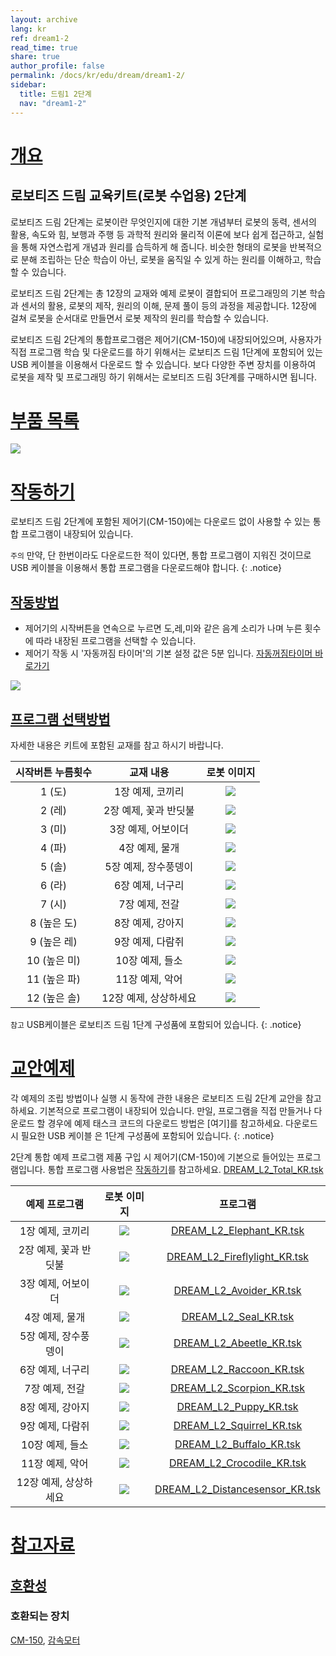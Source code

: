 ```yaml
---
layout: archive
lang: kr
ref: dream1-2
read_time: true
share: true
author_profile: false
permalink: /docs/kr/edu/dream/dream1-2/
sidebar:
  title: 드림1 2단계
  nav: "dream1-2"
---
```


# [개요](#개요)

## 로보티즈 드림 교육키트(로봇 수업용) 2단계

로보티즈 드림 2단계는 로봇이란 무엇인지에 대한 기본 개념부터 로봇의 동력, 센서의 활용, 속도와 힘, 보행과 주행 등 과학적 원리와 물리적 이론에 보다 쉽게 접근하고, 실험을 통해 자연스럽게 개념과 원리를 습득하게 해 줍니다.
비슷한 형태의 로봇을 반복적으로 분해 조립하는 단순 학습이 아닌, 로봇을 움직일 수 있게 하는 원리를 이해하고, 학습할 수 있습니다.

로보티즈 드림 2단계는 총 12장의 교재와 예제 로봇이 결합되어 프로그래밍의 기본 학습과 센서의 활용, 로봇의 제작, 원리의 이해, 문제 풀이 등의 과정을 제공합니다.  12장에 걸쳐 로봇을 순서대로 만들면서 로봇 제작의 원리를 학습할 수 있습니다.

로보티즈 드림 2단계의 통합프로그램은 제어기(CM-150)에 내장되어있으며, 사용자가 직접 프로그램 학습 및 다운로드를 하기 위해서는 로보티즈 드림 1단계에 포함되어 있는 USB 케이블을 이용해서 다운로드 할 수 있습니다.
보다 다양한 주변 장치를 이용하여 로봇을 제작 및 프로그래밍 하기 위해서는 로보티즈 드림 3단계를 구매하시면 됩니다.


# [부품 목록](#부품-목록)

![](/assets/images/edu/dream/dream1-2_partlist.jpg)

# [작동하기](#작동하기)

로보티즈 드림 2단계에 포함된 제어기(CM-150)에는 다운로드 없이 사용할 수 있는 통합 프로그램이 내장되어 있습니다.

`주의` 만약, 단 한번이라도 다운로드한 적이 있다면, 통합 프로그램이 지워진 것이므로 USB 케이블을 이용해서 통합 프로그램을 다운로드해야 합니다.
{: .notice}

## [작동방법](#작동방법)

+ 제어기의 시작버튼을 연속으로 누르면 도,레,미와 같은 음계 소리가 나며 누른 횟수에 따라 내장된 프로그램을 선택할 수 있습니다.
+ 제어기 작동 시 '자동꺼짐 타이머'의 기본 설정 값은 5분 입니다. [자동꺼짐타이머 바로가기]

![](/assets/images/edu/dream/dream1-2_start.jpg)

## [프로그램 선택방법](#프로그램-선택방법)

자세한 내용은 키트에 포함된 교재를 참고 하시기 바랍니다.

|시작버튼 누름횟수|교재 내용|로봇 이미지|
| :---: | :---: | :---: |
|1 (도)|1장 예제, 코끼리|![](/assets/images/edu/dream/dream1-2_elephant.jpg)|
|2 (레)|2장 예제, 꽃과 반딧불|![](/assets/images/edu/dream/dream1-2_fireflylight.jpg)|
|3 (미)|3장 예제, 어보이더|![](/assets/images/edu/dream/dream1-2_avoider.jpg)|
|4 (파)|4장 예제, 물개|![](/assets/images/edu/dream/dream1-2_seal.jpg)|
|5 (솔)|5장 예제, 장수풍뎅이|![](/assets/images/edu/dream/dream1-2_abeetle.jpg)|
|6 (라)|6장 예제, 너구리|![](/assets/images/edu/dream/dream1-2_racoon.jpg)|
|7 (시)|7장 예제, 전갈|![](/assets/images/edu/dream/dream1-2_scorpion.jpg)|
|8 (높은 도)|8장 예제, 강아지|![](/assets/images/edu/dream/dream1-2_puppy.jpg)|
|9 (높은 레)|9장 예제, 다람쥐|![](/assets/images/edu/dream/dream1-2_squirrel.jpg)|
|10 (높은 미)|10장 예제, 들소|![](/assets/images/edu/dream/dream1-2_buffalo.jpg)|
|11 (높은 파)|11장 예제, 악어|![](/assets/images/edu/dream/dream1-2_crocodile.jpg)|
|12 (높은 솔)|12장 예제, 상상하세요|![](/assets/images/edu/dream/dream1-2_imagine.jpg)|

`참고` USB케이블은 로보티즈 드림 1단계 구성품에 포함되어 있습니다.
{: .notice}

# [교안예제](#교안예제)

각 예제의 조립 방법이나 실행 시 동작에 관한 내용은 로보티즈 드림 2단계 교안을 참고하세요. 기본적으로 프로그램이 내장되어 있습니다. 만일, 프로그램을 직접 만들거나 다운로드 할 경우에 예제 태스크 코드의 다운로드 방법은 [여기]를 참고하세요. 다운로드시 필요한 USB 케이블 은 1단계 구성품에 포함되어 있습니다.
{: .notice}

2단계 통합 예제 프로그램
제품 구입 시 제어기(CM-150)에 기본으로 들어있는 프로그램입니다.
통합 프로그램 사용법은 [작동하기]를 참고하세요.
[DREAM_L2_Total_KR.tsk]

|예제 프로그램|로봇 이미지|프로그램|
| :---: | :---: | :---: |
|1장 예제, 코끼리|![](/assets/images/edu/dream/dream1-2_elephant.jpg)|[DREAM_L2_Elephant_KR.tsk]|
|2장 예제, 꽃과 반딧불|![](/assets/images/edu/dream/dream1-2_fireflylight.jpg)|[DREAM_L2_Fireflylight_KR.tsk]|
|3장 예제, 어보이더|![](/assets/images/edu/dream/dream1-2_avoider.jpg)|[DREAM_L2_Avoider_KR.tsk]|
|4장 예제, 물개|![](/assets/images/edu/dream/dream1-2_seal.jpg)|[DREAM_L2_Seal_KR.tsk]|
|5장 예제, 장수풍뎅이|![](/assets/images/edu/dream/dream1-2_abeetle.jpg)|[DREAM_L2_Abeetle_KR.tsk]|
|6장 예제, 너구리|![](/assets/images/edu/dream/dream1-2_racoon.jpg)|[DREAM_L2_Raccoon_KR.tsk]|
|7장 예제, 전갈|![](/assets/images/edu/dream/dream1-2_scorpion.jpg)|[DREAM_L2_Scorpion_KR.tsk]|
|8장 예제, 강아지|![](/assets/images/edu/dream/dream1-2_puppy.jpg)|[DREAM_L2_Puppy_KR.tsk]|
|9장 예제, 다람쥐|![](/assets/images/edu/dream/dream1-2_squirrel.jpg)|[DREAM_L2_Squirrel_KR.tsk]|
|10장 예제, 들소|![](/assets/images/edu/dream/dream1-2_buffalo.jpg)|[DREAM_L2_Buffalo_KR.tsk]|
|11장 예제, 악어|![](/assets/images/edu/dream/dream1-2_crocodile.jpg)|[DREAM_L2_Crocodile_KR.tsk]|
|12장 예제, 상상하세요|![](/assets/images/edu/dream/dream1-2_imagine.jpg)|[DREAM_L2_Distancesensor_KR.tsk]|

# [참고자료](#참고자료)

## [호환성](#호환성)

### 호환되는 장치

[CM-150], [감속모터]


[자동꺼짐타이머 바로가기]: #
[작동하기]: #작동하기
[DREAM_L2_Total_KR.tsk]: #
[DREAM_L2_Elephant_KR.tsk]: #
[DREAM_L2_Fireflylight_KR.tsk]: #
[DREAM_L2_Avoider_KR.tsk]: #
[DREAM_L2_Seal_KR.tsk]: #
[DREAM_L2_Abeetle_KR.tsk]: #
[DREAM_L2_Raccoon_KR.tsk]: #
[DREAM_L2_Scorpion_KR.tsk]: #
[DREAM_L2_Puppy_KR.tsk]: #
[DREAM_L2_Squirrel_KR.tsk]: #
[DREAM_L2_Buffalo_KR.tsk]: #
[DREAM_L2_Crocodile_KR.tsk]: #
[DREAM_L2_Distancesensor_KR.tsk]: #
[CM-150]: #
[감속모터]: #
